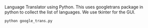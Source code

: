 Language Translator using Python. This uses googletrans package in python to collect the list of languages. We use tkinter for the GUI. 

```python
python google_trans.py
```
